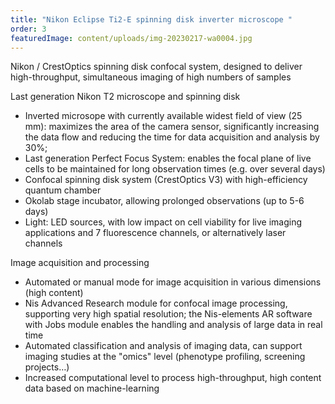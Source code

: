 ```yaml
---
title: "Nikon Eclipse Ti2-E spinning disk inverter microscope "
order: 3
featuredImage: content/uploads/img-20230217-wa0004.jpg
---
```

Nikon / CrestOptics spinning disk confocal system, designed to deliver high-throughput, simultaneous imaging of high numbers of samples

Last generation Nikon T2 microscope and spinning disk

* Inverted microsope with currently available widest field of view (25 mm): maximizes the area of the camera sensor, significantly increasing the data flow and reducing the time for data acquisition and analysis by 30%; 
* Last generation Perfect Focus System: enables the focal plane of live cells to be maintained for long observation times (e.g. over several days)
* Confocal spinning disk system (CrestOptics V3) with high-efficiency quantum chamber
* Okolab stage incubator, allowing prolonged observations (up to 5-6 days)
* Light: LED sources, with low impact on cell viability for live imaging applications and 7 fluorescence channels, or alternatively laser channels 

Image acquisition and processing

* Automated or manual mode for image acquisition in various dimensions (high content)  
* Nis Advanced Research module for confocal image processing, supporting very high spatial resolution; the Nis-elements AR software with Jobs module enables the handling and analysis of large data in real time
* Automated classification and analysis of imaging data, can support imaging studies at the "omics" level (phenotype profiling, screening projects…) 
* Increased computational level to process high-throughput, high content data based on machine-learning